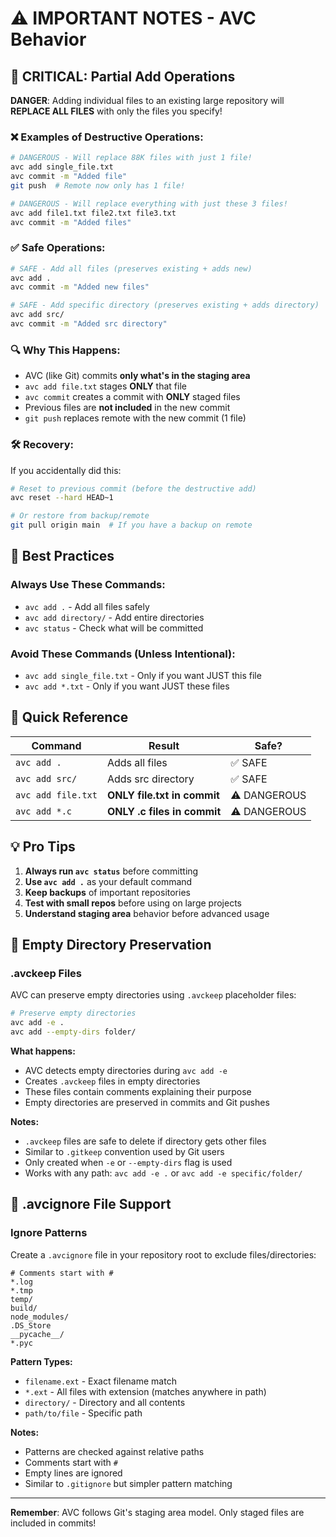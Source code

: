 # ⚠️ IMPORTANT NOTES - AVC Behavior

## 🚨 CRITICAL: Partial Add Operations

**DANGER**: Adding individual files to an existing large repository will **REPLACE ALL FILES** with only the files you specify!

### ❌ Examples of Destructive Operations:
```bash
# DANGEROUS - Will replace 88K files with just 1 file!
avc add single_file.txt
avc commit -m "Added file"
git push  # Remote now only has 1 file!

# DANGEROUS - Will replace everything with just these 3 files!
avc add file1.txt file2.txt file3.txt
avc commit -m "Added files"
```

### ✅ Safe Operations:
```bash
# SAFE - Add all files (preserves existing + adds new)
avc add .
avc commit -m "Added new files"

# SAFE - Add specific directory (preserves existing + adds directory)
avc add src/
avc commit -m "Added src directory"
```

### 🔍 Why This Happens:
- AVC (like Git) commits **only what's in the staging area**
- `avc add file.txt` stages **ONLY** that file
- `avc commit` creates a commit with **ONLY** staged files
- Previous files are **not included** in the new commit
- `git push` replaces remote with the new commit (1 file)

### 🛠️ Recovery:
If you accidentally did this:
```bash
# Reset to previous commit (before the destructive add)
avc reset --hard HEAD~1

# Or restore from backup/remote
git pull origin main  # If you have a backup on remote
```

## 📝 Best Practices

### Always Use These Commands:
- `avc add .` - Add all files safely
- `avc add directory/` - Add entire directories
- `avc status` - Check what will be committed

### Avoid These Commands (Unless Intentional):
- `avc add single_file.txt` - Only if you want JUST this file
- `avc add *.txt` - Only if you want JUST these files

## 🎯 Quick Reference

| Command | Result | Safe? |
|---------|--------|-------|
| `avc add .` | Adds all files | ✅ SAFE |
| `avc add src/` | Adds src directory | ✅ SAFE |
| `avc add file.txt` | **ONLY file.txt in commit** | ⚠️ DANGEROUS |
| `avc add *.c` | **ONLY .c files in commit** | ⚠️ DANGEROUS |

## 💡 Pro Tips

1. **Always run `avc status`** before committing
2. **Use `avc add .`** as your default command
3. **Keep backups** of important repositories
4. **Test with small repos** before using on large projects
5. **Understand staging area** behavior before advanced usage

## 📁 Empty Directory Preservation

### .avckeep Files
AVC can preserve empty directories using `.avckeep` placeholder files:

```bash
# Preserve empty directories
avc add -e .
avc add --empty-dirs folder/
```

**What happens:**
- AVC detects empty directories during `avc add -e`
- Creates `.avckeep` files in empty directories
- These files contain comments explaining their purpose
- Empty directories are preserved in commits and Git pushes

**Notes:**
- `.avckeep` files are safe to delete if directory gets other files
- Similar to `.gitkeep` convention used by Git users
- Only created when `-e` or `--empty-dirs` flag is used
- Works with any path: `avc add -e .` or `avc add -e specific/folder/`

## 🚫 .avcignore File Support

### Ignore Patterns
Create a `.avcignore` file in your repository root to exclude files/directories:

```
# Comments start with #
*.log
*.tmp
temp/
build/
node_modules/
.DS_Store
__pycache__/
*.pyc
```

**Pattern Types:**
- `filename.ext` - Exact filename match
- `*.ext` - All files with extension (matches anywhere in path)
- `directory/` - Directory and all contents
- `path/to/file` - Specific path

**Notes:**
- Patterns are checked against relative paths
- Comments start with `#`
- Empty lines are ignored
- Similar to `.gitignore` but simpler pattern matching

---

**Remember**: AVC follows Git's staging area model. Only staged files are included in commits!